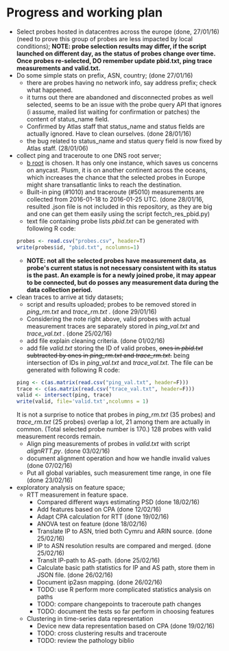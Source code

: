 # Progress and working plan
- Select probes hosted in datacentres across the europe (done, 27/01/16) (need to prove this group of probes are less impacted by local conditions);
**NOTE: probe selection results may differ, if the script launched on different day, as the status of probes change over time. Once probes re-selected, DO remember update pbid.txt, ping trace measurements and valid.txt.**
- Do some simple stats on prefix, ASN, country; (done 27/01/16)
  - there are probes having no network info, say address prefix; check what happened.
  - it turns out there are abandoned and disconnected probes as well selected, seems to be an issue with the probe query API that ignores (i assume, mailed list waiting for confirmation or patches) the content of status_name field.
  - Confirmed by Atlas staff that status_name and status fields are actually ignored. Have to clean ourselves. (done 28/01/16)
  - the bug related to status_name and status query field is now fixed by Atlas staff. (28/01/06)
- collect ping and traceroute to one DNS root server;
  - [b root](http://b.root-servers.org/) is chosen. It has only one instance, which saves us concerns on anycast.
  Plusm, it is on another continent across the oceans,
  which increases the chance that the selected probes in Europe might share transatlantic links to reach the destination.  
  - Built-in ping (\#1010) and traceroute (\#5010) measurements are collected from 2016-01-18 to 2016-01-25 UTC. (done 28/01/16, resulted .json file is not included in this repository, as they are big and one can get them easily using the script fectch_res_pbid.py)
  - text file containing probe lists *pbid.txt* can be generated with following R code:
  ```R
  probes <- read.csv("probes.csv", header=T)
  write(probes$id, "pbid.txt", ncolumns=1)
  ```
  - **NOTE: not all the selected probes have measurement data, as probe's current status is not
  necessary consistent with its status is the past. An example is for a newly joined probe, it
  may appear to be connected, but do posses any measurement data during the data collection period.**
- clean traces to arrive at tidy datasets;
  - script and results uploaded; probes to be removed stored in *ping_rm.txt* and *trace_rm.txt* . (done 29/01/16)
  - Considering the note right above, valid probes with actual measurement traces are separately stored in *ping_val.txt* and *trace_val.txt* . (done 25/02/16)
  - add file explain cleaning criteria. (done 01/02/16)
  - add file *valid.txt* storing the ID of valid probes,
  ~~ones in *pbid.txt* subtracted by ones in *ping_rm.txt*  and *trace_rm.txt*.~~
  being intersection of IDs in *ping_val.txt* and *trace_val.txt*.
  The file can be generated with following R code:
  ```R
  ping <- c(as.matrix(read.csv("ping_val.txt", header=F)))
  trace <- c(as.matrix(read.csv("trace_val.txt", header=F)))
  valid <- intersect(ping, trace)
  write(valid, file='valid.txt',ncolumns = 1)
  ```
  It is not a surprise to notice that probes in *ping_rm.txt* (35 probes) and *trace_rm.txt* (25 probes) overlap a lot,
  21 among them are actually in common. (Total selected probe number is 170.)
  128 probes with valid measurement records remain.
  - Align ping measurements of probes in *valid.txt* with script *alignRTT.py*. (done 03/02/16)
  - document alignment operation and how we handle invalid values (done 07/02/16)
  - Put all global variables, such measurement time range, in one file (done 23/02/16)
- exploratory analysis on feature space;
  - RTT measurement in feature space.
      - Compared different ways estimating PSD (done 18/02/16)
      - Add features based on CPA (done 12/02/16)
      - Adapt CPA calculation for RTT (done 19/02/16)
      - ANOVA test on feature (done 18/02/16)
      - Translate IP to ASN, tried both Cymru and ARIN source. (done 25/02/16)
      - IP to ASN resolution results are compared and merged. (done 25/02/16)
      - Translt IP-path to AS-path. (done 25/02/16)
      - Calculate basic path statistics for IP and AS path, store them in JSON file. (done 26/02/16)
      - Document ip2asn mapping. (done 26/02/16)
      - TODO: use R perform more complicated statistics analysis on paths
      - TODO: compare changepoints to traceroute path changes
      - TODO: document the tests so far perform in choosing features
  - Clustering in time-series data representation
      - Device new data representation based on CPA (done 19/02/16)
      - TODO: cross clustering results and traceroute
      - TODO: review the pathology biblio
